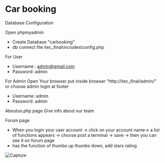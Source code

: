 # Car booking
Database Configuration

Open phpmyadmin
- Create Database "carbooking"
- db connect file itec_final\includes\config.php

For User
- Username : admin@gmail.com	
- Password: admin

For Admin
Open Your browser put inside browser “http://itec_final/admin/” or choose admin login at footer
- Username: admin
- Password: admin

Aboutus.php page
Give info about our team

Forum page
- When you login your user account -> click on your account name-> a list of functions appears ->
choose post a terminal -> save -> then you can see it on forum page
- has the function of thumbs up thumbs down, add stars rating

![Capture](https://user-images.githubusercontent.com/81355730/125187312-38edb000-e259-11eb-9644-1d7a1fe1c2c7.PNG)
